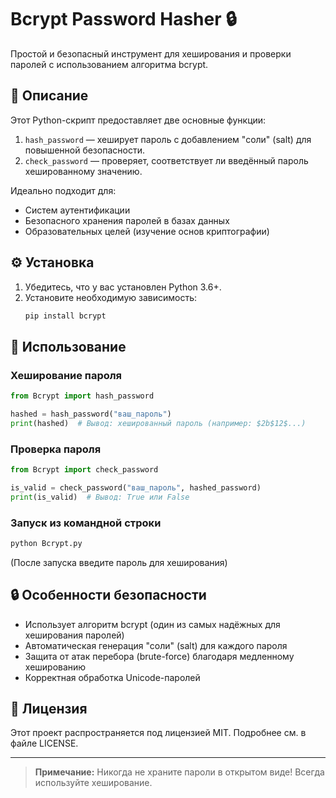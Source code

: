 # Bcrypt Password Hasher 🔒

Простой и безопасный инструмент для хеширования и проверки паролей с использованием алгоритма bcrypt.

## 📝 Описание

Этот Python-скрипт предоставляет две основные функции:
1. `hash_password` — хеширует пароль с добавлением "соли" (salt) для повышенной безопасности.
2. `check_password` — проверяет, соответствует ли введённый пароль хешированному значению.

Идеально подходит для:
- Систем аутентификации
- Безопасного хранения паролей в базах данных
- Образовательных целей (изучение основ криптографии)

## ⚙️ Установка

1. Убедитесь, что у вас установлен Python 3.6+.
2. Установите необходимую зависимость:
   ```bash
   pip install bcrypt
   ```

## 🚀 Использование

### Хеширование пароля
```python
from Bcrypt import hash_password

hashed = hash_password("ваш_пароль")
print(hashed)  # Вывод: хешированный пароль (например: $2b$12$...)
```

### Проверка пароля
```python
from Bcrypt import check_password

is_valid = check_password("ваш_пароль", hashed_password)
print(is_valid)  # Вывод: True или False
```

### Запуск из командной строки
```bash
python Bcrypt.py
```
(После запуска введите пароль для хеширования)

## 🔒 Особенности безопасности
- Использует алгоритм bcrypt (один из самых надёжных для хеширования паролей)
- Автоматическая генерация "соли" (salt) для каждого пароля
- Защита от атак перебора (brute-force) благодаря медленному хешированию
- Корректная обработка Unicode-паролей

## 📜 Лицензия
Этот проект распространяется под лицензией MIT. Подробнее см. в файле LICENSE.

---

> **Примечание:** Никогда не храните пароли в открытом виде! Всегда используйте хеширование.

